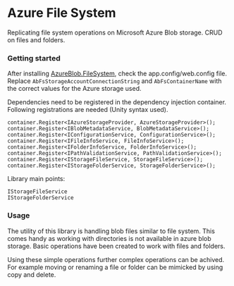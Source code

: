 # Azure File System

Replicating file system operations on Microsoft Azure Blob storage.
CRUD on files and folders.


### Getting started

After installing [AzureBlob.FileSystem](https://www.nuget.org/packages/AzureBlob.FileSystem), check the app.config/web.config file.
Replace `AbFsStorageAccountConnectionString` and `AbFsContainerName` with the correct values for the Azure storage used.

Dependencies need to be registered in the dependency injection container.
Following registrations are needed (Unity syntax used).

```
container.Register<IAzureStorageProvider, AzureStorageProvider>();
container.Register<IBlobMetadataService, BlobMetadataService>();
container.Register<IConfigurationService, ConfigurationService>();
container.Register<IFileInfoService, FileInfoService>();
container.Register<IFolderInfoService, FolderInfoService>();
container.Register<IPathValidationService, PathValidationService>();
container.Register<IStorageFileService, StorageFileService>();
container.Register<IStorageFolderService, StorageFolderService>();
```

Library main points: 

```
IStorageFileService
IStorageFolderService
```


### Usage

The utility of this library is handling blob files similar to file system.
This comes handy as working with directories is not available in azure blob storage.
Basic operations have been created to work with files and folders.

Using these simple operations further complex operations can be achived. 
For example moving or renaming a file or folder can be mimicked by using copy and delete.
